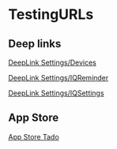 # TestingURLs

## Deep links
<a href="intent://devices#Intent;scheme=tado;package=com.tado.debug;end
s">DeepLink Settings/Devices</a>

<a href="intent://energy-iq-reminder#Intent;scheme=tado;package=com.tado.debug;end
">DeepLink Settings/IQReminder</a>

<a href="intent://energy-iq-settings#Intent;scheme=tado;package=com.tado.debug;end
">DeepLink Settings/IQSettings</a>


## App Store
<a href="https://apps.apple.com/es/app/tado/id574418486">App Store Tado</a>
